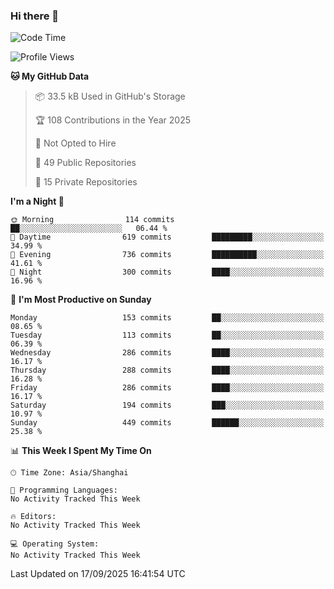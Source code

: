 ### Hi there 👋

<!--
**robinWongM/robinWongM** is a ✨ _special_ ✨ repository because its `README.md` (this file) appears on your GitHub profile.

Here are some ideas to get you started:

- 🔭 I’m currently working on ...
- 🌱 I’m currently learning ...
- 👯 I’m looking to collaborate on ...
- 🤔 I’m looking for help with ...
- 💬 Ask me about ...
- 📫 How to reach me: ...
- 😄 Pronouns: ...
- ⚡ Fun fact: ...
-->

<!--START_SECTION:waka-->
![Code Time](http://img.shields.io/badge/Code%20Time-272%20hrs%2015%20mins-blue)

![Profile Views](http://img.shields.io/badge/Profile%20Views-0-blue)

**🐱 My GitHub Data** 

> 📦 33.5 kB Used in GitHub's Storage 
 > 
> 🏆 108 Contributions in the Year 2025
 > 
> 🚫 Not Opted to Hire
 > 
> 📜 49 Public Repositories 
 > 
> 🔑 15 Private Repositories 
 > 
**I'm a Night 🦉** 

```text
🌞 Morning                114 commits         ██░░░░░░░░░░░░░░░░░░░░░░░   06.44 % 
🌆 Daytime                619 commits         █████████░░░░░░░░░░░░░░░░   34.99 % 
🌃 Evening                736 commits         ██████████░░░░░░░░░░░░░░░   41.61 % 
🌙 Night                  300 commits         ████░░░░░░░░░░░░░░░░░░░░░   16.96 % 
```
📅 **I'm Most Productive on Sunday** 

```text
Monday                   153 commits         ██░░░░░░░░░░░░░░░░░░░░░░░   08.65 % 
Tuesday                  113 commits         ██░░░░░░░░░░░░░░░░░░░░░░░   06.39 % 
Wednesday                286 commits         ████░░░░░░░░░░░░░░░░░░░░░   16.17 % 
Thursday                 288 commits         ████░░░░░░░░░░░░░░░░░░░░░   16.28 % 
Friday                   286 commits         ████░░░░░░░░░░░░░░░░░░░░░   16.17 % 
Saturday                 194 commits         ███░░░░░░░░░░░░░░░░░░░░░░   10.97 % 
Sunday                   449 commits         ██████░░░░░░░░░░░░░░░░░░░   25.38 % 
```


📊 **This Week I Spent My Time On** 

```text
🕑︎ Time Zone: Asia/Shanghai

💬 Programming Languages: 
No Activity Tracked This Week

🔥 Editors: 
No Activity Tracked This Week

💻 Operating System: 
No Activity Tracked This Week
```


 Last Updated on 17/09/2025 16:41:54 UTC
<!--END_SECTION:waka-->
